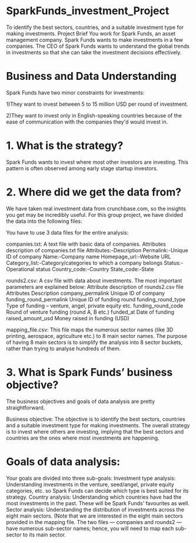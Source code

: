 # SparkFunds_investment_Project
To identify the best sectors, countries, and a suitable investment type for making investments.
Project Brief
You work for Spark Funds, an asset management company. Spark Funds wants to make investments in a few companies. The CEO of Spark Funds wants to understand the global trends in investments so that she can take the investment decisions effectively.

 

# Business and Data Understanding
Spark Funds have two minor constraints for investments:

1)They want to invest between 5 to 15 million USD per round of investment.

2)They want to invest only in English-speaking countries because of the ease of communication with the companies they'd would invest in.

 

# 1. What is the strategy?

Spark Funds wants to invest where most other investors are investing. This pattern is often observed among early stage startup investors.

 

# 2. Where did we get the data from? 

We have taken real investment data from crunchbase.com, so the insights you get may be incredibly useful. For this group project, we have divided the data into the following files:

You have to use 3 data files for the entire analysis:

companies.txt: A text file with basic data of companies.
Attributes description of companies.txt file Attributes:-Description Permalink:-Unique ID of company Name:-Company name Homepage_url:-Website URL Category_list:-Category/categories to which a company belongs Status:-Operational status Country_code:-Country State_code:-State

rounds2.csv: A csv file with data about investments. The most important parameters are explained below:
Attribute description of rounds2.csv file Attributes	Description company_permalink Unique ID of company funding_round_permalink	Unique ID of funding round funding_round_type	Type of funding – venture, angel, private equity etc. funding_round_code	Round of venture funding (round A, B etc.) funded_at	Date of funding raised_amount_usd	Money raised in funding (USD)

mapping_file.csv: This file maps the numerous sector names (like 3D printing, aerospace, agriculture etc.) to 8 main sector names. The purpose of having 8 main sectors is to simplify the analysis into 8 sector buckets, rather than trying to analyse hundreds of them.
 

# 3. What is Spark Funds’ business objective?

The business objectives and goals of data analysis are pretty straightforward.

Business objective: The objective is to identify the best sectors, countries and a suitable investment type for making investments. The overall strategy is to invest where others are investing, implying that the best sectors and countries are the ones where most investments are happening.
 
# Goals of data analysis: 
Your goals are divided into three sub-goals:
Investment type analysis: Understanding investments in the venture, seed/angel, private equity categories, etc. so Spark Funds can decide which type is best suited for its strategy.
Country analysis: Understanding which countries have had the most investments in the past. These will be Spark Funds’ favourites as well.
Sector analysis: Understanding the distribution of investments across the eight main sectors. (Note that we are interested in the eight main sectors provided in the mapping file. The two files — companies and rounds2 — have numerous sub-sector names; hence, you will need to map each sub-sector to its main sector.
